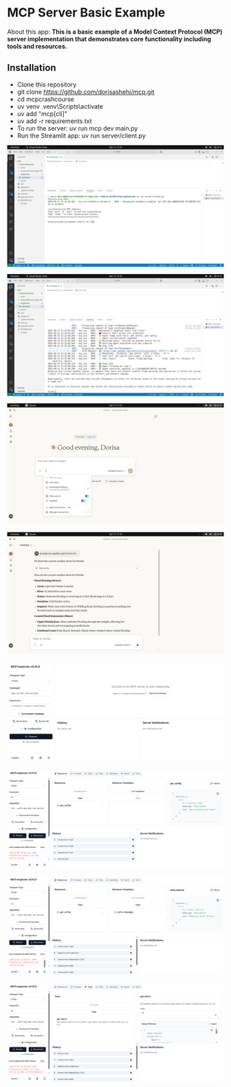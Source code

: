 # MCP Server Basic Example

About this app: **This is a basic example of a Model Context Protocol (MCP) server implementation that demonstrates core functionality including tools and resources.**

## Installation

- Clone this repository
- git clone https://github.com/dorisashehi/mcp.git
- cd mcpcrashcourse
- uv venv .venv\Scripts\activate
- uv add "mcp[cli]"
- uv add -r requirements.txt
- To run the server: uv run mcp dev main.py
- Run the Streamlit app: uv run server/client.py

![alt text](https://github.com/dorisashehi/mcp/blob/main/images/terminal1.png?raw=true)

![alt text](https://github.com/dorisashehi/mcp/blob/main/images/Terminal2.png?raw=true)

![alt text](https://github.com/dorisashehi/mcp/blob/main/images/cloudedesktop.png?raw=true)

![alt text](https://github.com/dorisashehi/mcp/blob/main/images/cloudedesktop1.png?raw=true)

![alt text](https://github.com/dorisashehi/mcp/blob/main/images/mcp_instructor.png?raw=true)

![alt text](https://github.com/dorisashehi/mcp/blob/main/images/mcp_instructor_config.png?raw=true)

![alt text](https://github.com/dorisashehi/mcp/blob/main/images/mcp_instructor_resources.png?raw=true)

![alt text](https://github.com/dorisashehi/mcp/blob/main/images/mcp_instructor_tools.png?raw=true)
